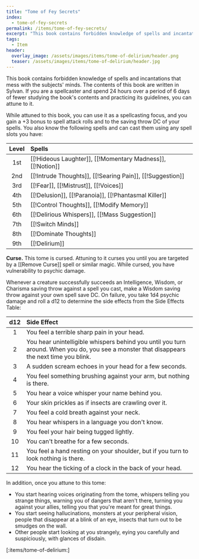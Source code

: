 ```yaml
---
title: "Tome of Fey Secrets"
index:
  - tome-of-fey-secrets
permalink: /items/tome-of-fey-secrets/
excerpt: "This book contains forbidden knowledge of spells and incantations that mess with the subjects' minds."
tags:
  - Item
header:
  overlay_image: /assets/images/items/tome-of-delirium/header.png
  teaser: /assets/images/items/tome-of-delirium/header.jpg
---
```

This book contains forbidden knowledge of spells and incantations that mess with the subjects' minds. The contents of this book are written in Sylvan. If you are a spellcaster and spend 24 hours over a period of 6 days of fewer studying the book's contents and practicing its guidelines, you can attune to it.

While attuned to this book, you can use it as a spellcasting focus, and you gain a +3 bonus to spell attack rolls and to the saving throw DC of your spells. You also know the following spells and can cast them using any spell slots you have:

| Level | Spells |
| :---: | :----- |
| 1st   | [[!Hideous Laughter]], [[!Momentary Madness]], [[!Notion]] |
| 2nd   | [[!Intrude Thoughts]], [[!Searing Pain]], [[!Suggestion]] |
| 3rd   | [[!Fear]], [[!Mistrust]], [[!Voices]] |
| 4th   | [[!Delusion]], [[!Paranoia]], [[!Phantasmal Killer]] |
| 5th   | [[!Control Thoughts]], [[!Modify Memory]] |
| 6th   | [[!Delirious Whispers]], [[!Mass Suggestion]] |
| 7th   | [[!Switch Minds]] |
| 8th   | [[!Dominate Thoughts]] |
| 9th   | [[!Delirium]] |

**Curse.** This tome is cursed. Attuning to it curses you until you are targeted by a [[Remove Curse]] spell or similar magic. While cursed, you have vulnerability to psychic damage.

Whenever a creature successfully succeeds an Intelligence, Wisdom, or Charisma saving throw against a spell you cast, make a Wisdom saving throw against your own spell save DC. On failure, you take 1d4 psychic damage and roll a d12 to determine the side effects from the Side Effects Table:

| d12 | Side Effect |
| :-: | :---------- |
| 1   | You feel a terrible sharp pain in your head. |
| 2   | You hear unintelligible whispers behind you until you turn around. When you do, you see a monster that disappears the next time you blink. |
| 3   | A sudden scream echoes in your head for a few seconds. |
| 4   | You feel something brushing against your arm, but nothing is there. |
| 5   | You hear a voice whisper your name behind you. |
| 6 | Your skin prickles as if insects are crawling over it. |
| 7 | You feel a cold breath against your neck. |
| 8 | You hear whispers in a language you don't know. |
| 9 | You feel your hair being tugged lightly. |
| 10 | You can't breathe for a few seconds. |
| 11 | You feel a hand resting on your shoulder, but if you turn to look nothing is there. |
| 12 | You hear the ticking of a clock in the back of your head. |

In addition, once you attune to this tome:

- You start hearing voices originating from the tome, whispers telling you strange things, warning you of dangers that aren't there, turning you against your allies, telling you that you're meant for great things.
- You start seeing hallucinations, monsters at your peripheral vision, people that disappear at a blink of an eye, insects that turn out to be smudges on the wall.
- Other people start looking at you strangely, eying you carefully and suspiciously, with glances of disdain.


[:items/tome-of-delirium:]
